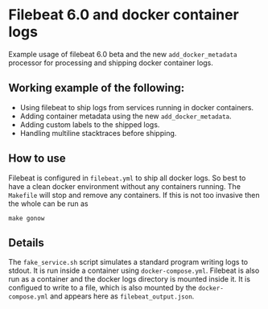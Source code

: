 # Filebeat 6.0 and docker container logs

Example usage of filebeat 6.0 beta and the new `add_docker_metadata` processor
for processing and shipping docker container logs.

## Working example of the following:

- Using filebeat to ship logs from services running in docker containers.
- Adding container metadata using the new `add_docker_metadata`.
- Adding custom labels to the shipped logs.
- Handling multiline stacktraces before shipping.

## How to use

Filebeat is configured in `filebeat.yml` to ship all docker logs. So best
to have a clean docker environment without any containers running. The
`Makefile` will stop and remove any containers. If this is not too invasive
then the whole can be run as

    make gonow

## Details

The `fake_service.sh` script simulates a standard program writing logs to
stdout.  It is run inside a container using `docker-compose.yml`. Filebeat
is also run as a container and the docker logs directory is mounted inside it.
It is configued to write to a file, which is also mounted by the
`docker-compose.yml` and appears here as `filebeat_output.json`.
